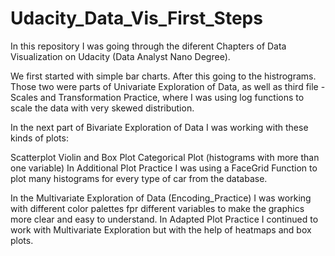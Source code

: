 # Udacity_Data_Vis_First_Steps
In this repository I was going through the diferent Chapters of Data Visualization on Udacity (Data Analyst Nano Degree).

We first started with simple bar charts. After this going to the histrograms. Those two were parts of Univariate Exploration of Data, as well as third file - Scales and Transformation Practice, where I was using log functions to scale the data with very skewed distribution.

In the next part of Bivariate Exploration of Data I was working with these kinds of plots:

Scatterplot
Violin and Box Plot
Categorical Plot (histograms with more than one variable)
In Additional Plot Practice I was using a FaceGrid Function to plot many histograms for every type of car from the database.

In the Multivariate Exploration of Data (Encoding_Practice) I was working with different color palettes fpr different variables to make the graphics more clear and easy to understand. In Adapted Plot Practice I continued to work with Multivariate Exploration but with the help of heatmaps and box plots.


